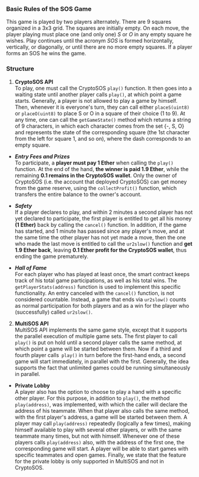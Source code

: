 

### Basic Rules of the SOS Game
This game is played by two players alternately. There are 9 squares organized in a 3x3 grid. The squares are initially empty. On each move, the player playing must place one (and only one) *S* or *O* in any empty square he wishes. Play continues until the acronym *SOS* is formed horizontally, vertically, or diagonally, or until there are no more empty squares. If a player forms an SOS he wins the game.

### Structure

1. **CryptoSOS API** <br>
To play, one must call the CryptoSOS ```play()``` function. It then goes into a waiting state until another player calls ```play()```, at which point a game starts. Generally, a player is not allowed to play a game by himself. Then, whenever it is everyone's turn, they can call either ```placeS(uint8)``` or ```placeO(uint8)``` to place S or O in a square of their choice (1 to 9). At any time, one can call the ```getGameState()``` method which returns a string of 9 characters, in which each character comes from the set {-, S, O} and represents the state of the corresponding square (the 1st character from the left for square 1, and so on), where the dash corresponds to an empty square.

- ***Entry Fees and Prizes*** <br>
To participate, a **player must pay 1 Ether** when calling the ```play()``` function. At the end of the hand, **the winner is paid 1.9 Ether**, while the remaining **0.1 remains in the CryptoSOS wallet**. Only the owner of CryptoSOS (i.e. the account that deployed CryptoSOS) can get money from the game reserve, using the ```collectProfit()``` function, which transfers the entire balance to the owner's account.

- ***Safety*** <br>
If a player declares to play, and within 2 minutes a second player has not yet declared to participate, the first player is entitled to get all his money **(1 Ether)** back by calling the ```cancel()``` function. In addition, if the game has started, and 1 minute has passed since any player's move, and at the same time the other player has not yet made a move, then the one who made the last move is entitled to call the ```ur2slow()``` function and **get 1.9 Ether back**, leaving **0.1 Ether profit for the CryptoSOS wallet**, thus ending the game prematurely.

- ***Hall of Fame*** <br>
For each player who has played at least once, the smart contract keeps track of his total game participations, as well as his total wins. The ```getPlayerStats(address)``` function is used to implement this specific functionality. An entry canceled with the ```cancel()``` function, is not considered countable. Instead, a game that ends via ```ur2slow()``` counts as normal participation for both players and as a win for the player who (successfully) called ```ur2slow()```.

2. **MultiSOS API** <br>
MultiSOS API implements the same game style, except that it supports the parallel execution of multiple game sets. The first player to call ```play()``` is put on hold until a second player calls the same method, at which point a game will be started between them. Now if a third and fourth player calls``` play()``` in turn before the first-hand ends, a second game will start immediately, in parallel with the first. Generally, the idea supports the fact that unlimited games could be running simultaneously in parallel.

- **Private Lobby** <br>
A player also has the option to choose to play a hand with a specific other player. For this purpose, in addition to ```play()```, the method ```play(address)```, was implemented, with which the caller will declare the address of his teammate. When that player also calls the same method, with the first player's address, a game will be started between them. A player may call ```play(address)``` repeatedly (logically a few times), making himself available to play with several other players, or with the same teammate many times, but not with himself. Whenever one of these players calls ```play(address)``` also, with the address of the first one, the corresponding game will start. A player will be able to start games with specific teammates and open games. Finally, we state that the feature for the private lobby is only supported in MultiSOS and not in CryptoSOS.
